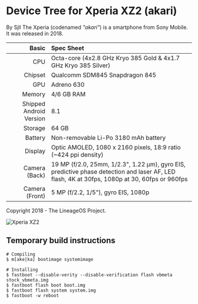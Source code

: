 # Device Tree for Xperia XZ2 (akari)
 By Sjll
The Xperia (codenamed _"akari"_) is a smartphone from Sony Mobile.
It was released in 2018.

| Basic                   | Spec Sheet                                                                                                                     |
| -----------------------:|:------------------------------------------------------------------------------------------------------------------------------ |
| CPU                     | Octa-core (4x2.8 GHz Kryo 385 Gold & 4x1.7 GHz Kryo 385 Silver)                                                                |
| Chipset                 | Qualcomm SDM845 Snapdragon 845                                                                                                 |
| GPU                     | Adreno 630                                                                                                                     |
| Memory                  | 4/6 GB RAM                                                                                                                     |
| Shipped Android Version | 8.1                                                                                                                            |
| Storage                 | 64 GB                                                                                                                  |
| Battery                 | Non-removable Li-Po 3180 mAh battery                                                                                           |
| Display                 | Optic AMOLED, 1080 x 2160 pixels, 18:9 ratio (~424 ppi density)                                                                |
| Camera (Back)           | 19 MP (f/2.0, 25mm, 1/2.3", 1.22 µm), gyro EIS, predictive phase detection and laser AF, LED flash, 4K at 30fps, 1080p at 30, 60fps or 960fps |
| Camera (Front)          | 5 MP (f/2.2, 1/5"), gyro EIS, 1080p                                                                    |

Copyright 2018 - The LineageOS Project.

![Xperia XZ2](https://images-na.ssl-images-amazon.com/images/I/71nC8hZVTIL._SL1500_.jpg "Xperia XZ2")


## Temporary build instructions

```
# Compiling
$ m[ake|ka] bootimage systemimage

# Installing
$ fastboot --disable-verity --disable-verification flash vbmeta stock_vbmeta.img
$ fastboot flash boot boot.img
$ fastboot flash system system.img
$ fastboot -w reboot
```

